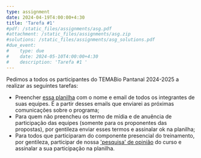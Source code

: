 ```yaml
---
type: assignment
date: 2024-04-19T4:00:00+4:30
title: 'Tarefa #1'
#pdf: /static_files/assignments/asg.pdf
#attachment: /static_files/assignments/asg.zip
#solutions: /static_files/assignments/asg_solutions.pdf
#due_event:
#    type: due
#    date: 2024-05-10T4:00:00+4:30
#    description: 'Tarefa #1 '
---
```


Pedimos a todos os participantes do TEMABio Pantanal 2024-2025 a realizar as seguintes tarefas:

* Preencher [essa planilha](https://docs.google.com/spreadsheets/d/1DdQgFjqrUtW6vxZI6TCFPStQOSZ2V5xWwzCbQE5eqog/edit#gid=0) com o nome e email de todos os integrantes de suas equipes. É a partir desses emails que enviarei as próximas comunicações sobre o programa;
* Para quem não preencheu os termo de mídia e de anuência de participação das equipes (somente para os proponentes das propostas), por gentileza enviar esses termos e assinalar ok na planilha;
* Para todos que participaram do componente presencial do treinamento, por gentileza, participar de nossa ['pesquisa' de opinião](https://docs.google.com/forms/d/e/1FAIpQLSerGmK0riWiJ_u743oe9kEII9r_6FNqiJVjFPbTxKmDq6rkpw/viewform?usp=sf_link) do curso e assinalar a sua participação na planilha.
